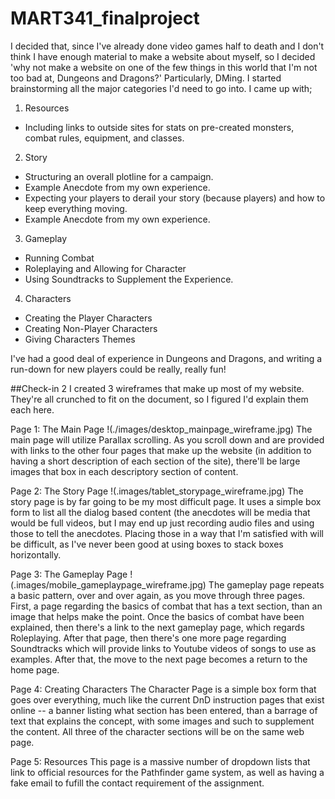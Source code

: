 # MART341_finalproject

I decided that, since I've already done video games half to death and I don't think I have enough material to make a website about myself, so I decided 'why not make a website on one of the few things in this world that I'm not too bad at, Dungeons and Dragons?' Particularly, DMing. I started brainstorming all the major categories I'd need to go into. I came up with;

1. Resources
  * Including links to outside sites for stats on pre-created monsters, combat rules, equipment, and classes.
2. Story
  * Structuring an overall plotline for a campaign.
  * Example Anecdote from my own experience.
  * Expecting your players to derail your story (because players) and how to keep everything moving.
  * Example Anecdote from my own experience.
3. Gameplay
  * Running Combat
  * Roleplaying and Allowing for Character
  * Using Soundtracks to Supplement the Experience.
4. Characters
  * Creating the Player Characters
  * Creating Non-Player Characters
  * Giving Characters Themes

I've had a good deal of experience in Dungeons and Dragons, and writing a run-down for new players could be really, really fun!

##Check-in 2
I created 3 wireframes that make up most of my website. They're all crunched to fit on the document, so I figured I'd explain them each here.

Page 1: The Main Page
!(./images/desktop_mainpage_wireframe.jpg)
The main page will utilize Parallax scrolling. As you scroll down and are provided with links to the other four pages that make up the website (in addition to having a short description of each section of the site), there'll be large images that box in each descriptory section of content.

Page 2: The Story Page
!(.images/tablet_storypage_wireframe.jpg)
The story page is by far going to be my most difficult page. It uses a simple box form to list all the dialog based content (the anecdotes will be media that would be full videos, but I may end up just recording audio files and using those to tell the anecdotes. Placing those in a way that I'm satisfied with will be difficult, as I've never been good at using boxes to stack boxes horizontally.

Page 3: The Gameplay Page
!(.images/mobile_gameplaypage_wireframe.jpg)
The gameplay page repeats a basic pattern, over and over again, as you move through three pages. First, a page regarding the basics of combat that has a text section, than an image that helps make the point. Once the basics of combat have been explained, then there's a link to the next gameplay page, which regards Roleplaying. After that page, then there's one more page regarding Soundtracks which will provide links to Youtube videos of songs to use as examples. After that, the move to the next page becomes a return to the home page.

Page 4: Creating Characters
The Character Page is a simple box form that goes over everything, much like the current DnD instruction pages that exist online -- a banner listing what section has been entered, than a barrage of text that explains the concept, with some images and such to supplement the content. All three of the character sections will be on the same web page.

Page 5: Resources
This page is a massive number of dropdown lists that link to official resources for the Pathfinder game system, as well as having a fake email to fufill the contact requirement of the assignment.
